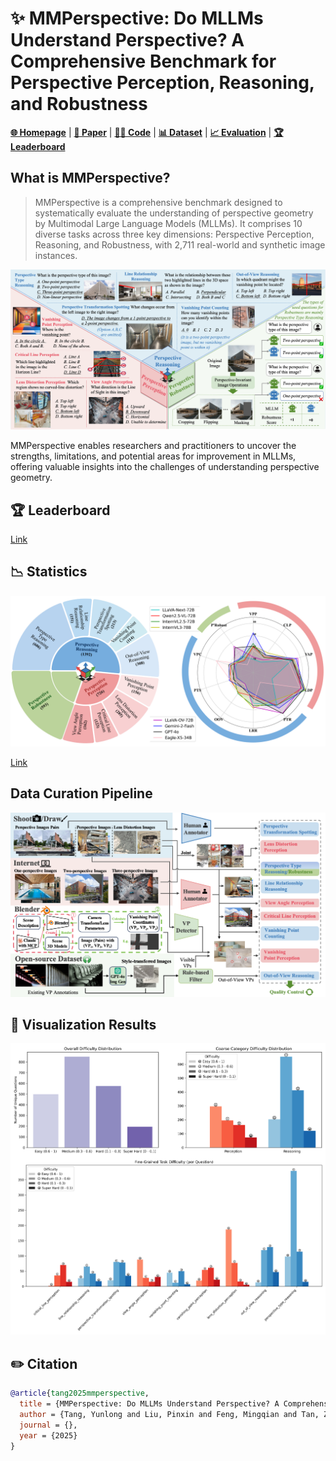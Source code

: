 
# ✨ MMPerspective: Do MLLMs Understand Perspective? A Comprehensive Benchmark for Perspective Perception, Reasoning, and Robustness
[**🌐 Homepage**](https://yunlong10.github.io/MMPerspective/) | [**🔬 Paper**](https://arxiv.org/abs/2411.10979) | [**👩‍💻 Code**](https://github.com/yunlong10/MMPerspective/blob/main/) | [**📊 Dataset**]() | [**📈 Evaluation**]() | [**🏆 Leaderboard**](https://yunlong10.github.io/MMPerspective/#leaderboard)

## What is MMPerspective?
> MMPerspective is a comprehensive benchmark designed to systematically evaluate the understanding of perspective geometry by Multimodal Large Language Models (MLLMs). It comprises 10 diverse tasks across three key dimensions: Perspective Perception, Reasoning, and Robustness, with 2,711 real-world and synthetic image instances.

![alt text](assets/mmperspective.png)


MMPerspective enables researchers and practitioners to uncover the strengths, limitations, and potential areas for improvement in MLLMs, offering valuable insights into the challenges of understanding perspective geometry.



## 🏆 Leaderboard

<!-- ![alt text](assets/tops.png) -->

[Link](https://yunlong10.github.io/MMPerspective/#leaderboard)

## 📉 Statistics

![alt text](assets/radar.png)

[Link](https://yunlong10.github.io/MMPerspective/#benchmark)

## Data Curation Pipeline

![alt text](assets/data_pipeline.png)

## 👀 Visualization Results

![alt text](assets/diff.png)


## ✏️ Citation
```bibtex
@article{tang2025mmperspective,
  title = {MMPerspective: Do MLLMs Understand Perspective? A Comprehensive Benchmark for Perspective Perception, Reasoning, and Robustness},
  author = {Tang, Yunlong and Liu, Pinxin and Feng, Mingqian and Tan, Zhangyun and Mao, Rui and Huang, Chao and Bi, Jing and Xiao, Yunzhong and Liang, Susan and Hua, Hang and Vosoughi, Ali and Song, Luchuan and Zhang, Zeliang and Xu, Chenliang},
  journal = {},
  year = {2025}
}
```
